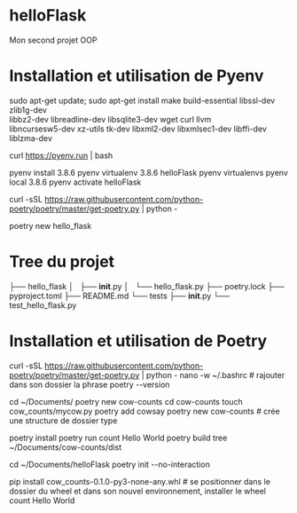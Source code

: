 # helloFlask
Mon second projet OOP
# Installation et utilisation de Pyenv

sudo apt-get update; sudo apt-get install make build-essential libssl-dev zlib1g-dev \
libbz2-dev libreadline-dev libsqlite3-dev wget curl llvm \
libncursesw5-dev xz-utils tk-dev libxml2-dev libxmlsec1-dev libffi-dev liblzma-dev

curl https://pyenv.run | bash

pyenv install 3.8.6
pyenv virtualenv 3.8.6 helloFlask
pyenv virtualenvs
pyenv local 3.8.6
pyenv activate helloFlask


curl -sSL https://raw.githubusercontent.com/python-poetry/poetry/master/get-poetry.py | python -

poetry new hello_flask

# Tree du projet

├── hello_flask
│   ├── __init__.py
│   └── hello_flask.py
├── poetry.lock
├── pyproject.toml
├── README.md
└── tests
    ├── __init__.py
    └── test_hello_flask.py


# Installation et utilisation de Poetry
curl -sSL https://raw.githubusercontent.com/python-poetry/poetry/master/get-poetry.py | python -
nano -w ~/.bashrc # rajouter dans son dossier la phrase
poetry --version

cd ~/Documents/
poetry new cow-counts
cd cow-counts
touch cow_counts/mycow.py
poetry add cowsay
poetry new cow-counts # crée une structure de dossier type

poetry install
poetry run count Hello World
poetry build
tree ~/Documents/cow-counts/dist

cd ~/Documents/helloFlask
poetry init --no-interaction

pip install cow_counts-0.1.0-py3-none-any.whl # se positionner dans le dossier du wheel et dans son nouvel environnement, installer le wheel
count Hello World


